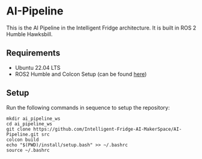 # AI-Pipeline
This is the AI Pipeline in the Intelligent Fridge architecture. It is built in ROS 2 Humble Hawksbill.

## Requirements
  - Ubuntu 22.04 LTS
  - ROS2 Humble and Colcon Setup (can be found [here](https://docs.ros.org/en/humble/Installation.html))

## Setup
Run the following commands in sequence to setup the repository:
```
mkdir ai_pipeline_ws
cd ai_pipeline_ws
git clone https://github.com/Intelligent-Fridge-AI-MakerSpace/AI-Pipeline.git src
colcon build
echo "$(PWD)/install/setup.bash" >> ~/.bashrc
source ~/.bashrc
```
